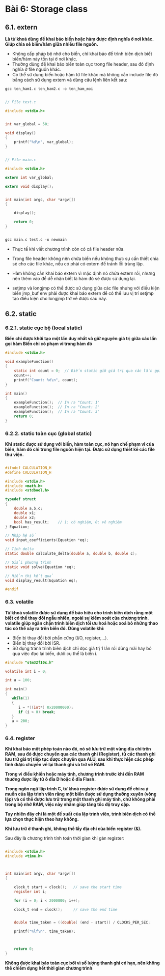 # Bài 6: Storage class

## 6.1. extern

__Là từ khoá dùng để khai báo biến hoặc hàm được định nghĩa ở nơi khác. Giúp chia sẻ biến/hàm giữa nhiều file nguồn.__

+ Không cấp pháp bộ nhớ cho biến, chỉ khai báo để trình biên dịch biết biến/hàm này tồn tại ở nơi khác.
+ Thường dùng để khai báo biến toàn cục trong file header, sau đó định nghĩa ở file nguồn khác.
+ Có thể sử dụng biến hoặc hàm từ file khác mà không cần include file đó bằng cách sử dụng extern và dùng câu lệnh liên kết sau:

```c
gcc ten_ham1.c ten_ham2.c -o ten_ham_moi

```


```c

// File test.c

#include <stdio.h>


int var_global = 50;

void display()
{
    printf("%d\n", var_global);
}
```


```c

// File main.c

#include <stdio.h>

extern int var_global;

extern void display();


int main(int argc, char *argv[])
{

    display();

    return 0;
}

```

```c

gcc main.c test.c -o newmain

```

+ Thực tế khi viết chương trình còn có cả file header nữa.

+ Trong file header không nên chứa biến nếu không thực sự cần thiết chia sẻ cho các file khác, nếu có phải có extern để tránh lỗi trùng lặp.

+ Hàm không cần khai báo extern vì mặc định nó chứa extern rồi, nhưng nên thêm vào để dễ nhận biết là hàm đó sẽ được sử dụng lại.

+ setjmp và longjmp có thể được sử dụng giữa các file nhưng với điều kiện biến jmp_buf env phải được khai báo extern để có thể lưu vị trí setjmp tạo điều kiện cho longjmp trở về được sau này.

## 6.2. static

### 6.2.1. static cục bộ (local static)
__Biến chỉ được khởi tạo một lần duy nhất và giữ nguyên giá trị giữa các lần gọi hàm__
__Biến chỉ có phạm vi trong hàm đó__

```c
#include <stdio.h>

void exampleFunction()
{
    static int count = 0;  // Biến static giữ giá trị qua các lần gọi hàm
    count++;
    printf("Count: %d\n", count);
}

int main()
{
    exampleFunction();  // In ra "Count: 1"
    exampleFunction();  // In ra "Count: 2"
    exampleFunction();  // In ra "Count: 3"
    return 0;
}
```
### 6.2.2. static toàn cục (global static)

__Khi static được sử dụng với biến, hàm toàn cục, nó hạn chế phạm vi của biến, hàm đó chỉ trong file nguồn hiện tại.__
__Được sử dụng thiết kế các file thư viện.__

```c

#ifndef CALCULATION_H
#define CALCULATION_H

#include <stdio.h>
#include <math.h>
#include <stdbool.h>

typedef struct
{
    double a,b,c;
    double x1;
    double x2;
    bool has_result;    // 1: có nghiệm, 0: vô nghiệm
} Equation;

// Nhập hệ số
void input_coefficients(Equation *eq);

// Tính delta
static double calculate_delta(double a, double b, double c);

// Giải phương trình
static void solve(Equation *eq);

// Hiển thị kết quả
void display_result(Equation eq);

#endif
```
### 6.3. volatile

__Từ khoá volatile được sử dụng để báo hiệu cho trình biên dịch rằng một biết có thể thay đổi ngẫu nhiên, ngoài sự kiểm soát của chương trình.__
__volatile giúp ngăn chặn trình biên dịch tối ưu hoá hoặc xoá bỏ những thao tác có thể xảy ra trên biến đó.__
__Dùng volatile khi:__

+ Biến bị thay đổi bởi phần cứng (I/O, register,...).
+ Biến bị thay đổi bởi ISR.
+ Sử dụng tránh trình biên dịch chỉ đọc giá trị 1 lần rồi dùng mãi hay bỏ qua việc đọc lại biến, dưới cụ thể là biến i.

```c
#include "stm32f10x.h"

volatile int i = 0;

int a = 100;

int main()
{
   while(1)
   {
      i = *((int*) 0x20000000);
      if (i > 0) break;
   }
   a = 200;
}

```

### 6.4. register

__Khi khai báo một phép toán nào đó, nó sẽ lưu trữ một vùng địa chỉ trên RAM, sau đó được chuyển qua các thanh ghi (Register), từ các thanh ghi lưu trữ giá trị tiếp tục được chuyển qua ALU, sau khi thực hiện các phép tính được chuyển về lại thanh ghi và trở về RAM.__

__Trong vi điều khiển hoặc máy tính, chương trình trước khi đến RAM thường được lấy từ ổ đĩa D hoặc ổ đĩa Flash.__

__Trong ngôn ngữ lập trình C, từ khoá register được sử dụng để chỉ ra ý muốn của lập trình viên rằng một biến được sử dụng thường xuyên (vòng lặp) và có thể được lưu trữ trong một thanh ghi máy tính, chứ không phải trong bộ nhớ RAM, việc này nhằm giúp tăng tốc độ truy cập.__

__Tuy nhiên đây chỉ là một đề xuất của lập trình viên, trình biên dịch có thể lựa chọn thực hiện theo hay không.__

__Khi lưu trữ ở thanh ghi, không thể lấy địa chỉ của biến register (&).__

Sau đây là chương trình tính toán thời gian khi gán register:

```c

#include <stdio.h>
#include <time.h>



int main(int argv, char *argv[])
{

    clock_t start = clock();   // save the start time
    register int i;

    for (i = 0; i < 2000000; i++);

    clock_t end = clock();     // save the end time


    double time_taken = ((double) (end - start)) / CLOCKS_PER_SEC;

    printf("%lf\n", time_taken);



    return 0;
}

```
__Không được khai báo toàn cục bởi vì số lượng thanh ghi có hạn, nên không thể chiếm dụng hết thời gian chương trình__